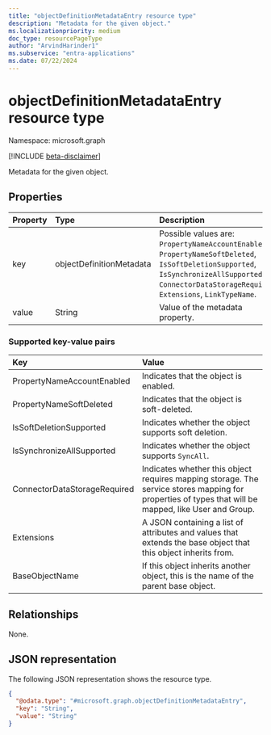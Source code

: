 ```yaml
---
title: "objectDefinitionMetadataEntry resource type"
description: "Metadata for the given object."
ms.localizationpriority: medium
doc_type: resourcePageType
author: "ArvindHarinder1"
ms.subservice: "entra-applications"
ms.date: 07/22/2024
---
```


# objectDefinitionMetadataEntry resource type

Namespace: microsoft.graph

[!INCLUDE [beta-disclaimer](../../includes/beta-disclaimer.md)]

Metadata for the given object.

## Properties
| Property       | Type    |Description|
|:---------------|:--------|:----------|
|key|objectDefinitionMetadata|Possible values are: `PropertyNameAccountEnabled`, `PropertyNameSoftDeleted`, `IsSoftDeletionSupported`, `IsSynchronizeAllSupported`, `ConnectorDataStorageRequired`, `Extensions`, `LinkTypeName`. |
|value|String|Value of the metadata property.|

### Supported key-value pairs
| Key       |Value|
|:---------------|:----------|
|PropertyNameAccountEnabled| Indicates that the object is enabled. |
|PropertyNameSoftDeleted | Indicates that the object is soft-deleted.  |
|IsSoftDeletionSupported  |Indicates whether the object supports soft deletion.  |
|IsSynchronizeAllSupported |Indicates whether the object supports `SyncAll`. |
|ConnectorDataStorageRequired |Indicates whether this object requires mapping storage. The service stores mapping for properties of types that will be mapped, like User and Group.  |
|Extensions  |A JSON containing a list of attributes and values that extends the base object that this object inherits from.  |
|BaseObjectName |If this object inherits another object, this is the name of the parent base object.  |

## Relationships
None.

## JSON representation

The following JSON representation shows the resource type.
<!-- {
  "blockType": "resource",
  "@odata.type": "microsoft.graph.objectDefinitionMetadataEntry"
}
-->
``` json
{
  "@odata.type": "#microsoft.graph.objectDefinitionMetadataEntry",
  "key": "String",
  "value": "String"
}
```

<!-- uuid: 8fcb5dbc-d5aa-4681-8e31-b001d5168d79
2015-10-25 14:57:30 UTC -->
<!--
{
  "type": "#page.annotation",
  "description": "metadataEntry resource",
  "keywords": "",
  "section": "documentation",
  "tocPath": "",
  "suppressions": []
}
-->


